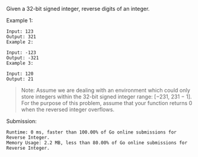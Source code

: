 Given a 32-bit signed integer, reverse digits of an integer.

Example 1:

    Input: 123
    Output: 321
    Example 2:

    Input: -123
    Output: -321
    Example 3:

    Input: 120
    Output: 21
    
>Note:
Assume we are dealing with an environment which could only store integers within the 32-bit signed integer range: [−231,  231 − 1]. For the purpose of this problem, assume that your function returns 0 when the reversed integer overflows.

Submission:

    Runtime: 0 ms, faster than 100.00% of Go online submissions for Reverse Integer.
    Memory Usage: 2.2 MB, less than 80.00% of Go online submissions for Reverse Integer.
